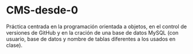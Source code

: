 # CMS-desde-0
Práctica centrada en la programación orientada a objetos, en el control de versiones de GitHub y en la cración de una base de datos MySQL (con usuario, base de datos y nombre de tablas diferentes a los usados en clase).
